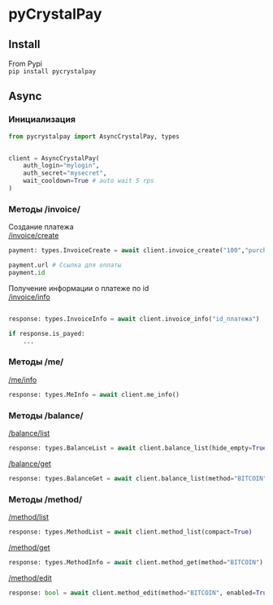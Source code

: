 # pyCrystalPay

## Install

From Pypi\
```pip install pycrystalpay```

## Async 
### Инициализация
```python
from pycrystalpay import AsyncCrystalPay, types


client = AsyncCrystalPay(
    auth_login="mylogin",
    auth_secret="mysecret",
    wait_cooldown=True # auto wait 5 rps
)
```
### Методы /invoice/
Создание платежа\
[/invoice/create](https://docs.crystalpay.io/metody-api/invoice-platezhi/sozdanie-invoisa)
```python
payment: types.InvoiceCreate = await client.invoice_create("100","purchase","1")

payment.url # Ссылка для оплаты
payment.id
```

Получение информации о платеже по id\
[/invoice/info](https://docs.crystalpay.io/metody-api/invoice-platezhi/poluchenie-informacii-ob-invoise)
```python

response: types.InvoiceInfo = await client.invoice_info("id_платежа")

if response.is_payed:
    ...
```


### Методы /me/

[/me/info](https://docs.crystalpay.io/metody-api/me-kassa/poluchenie-informacii-o-kasse)
```python
response: types.MeInfo = await client.me_info()
```

### Методы /balance/
[/balance/list](https://docs.crystalpay.io/metody-api/balance-balansy/poluchenie-spiska-balansov)
```python
response: types.BalanceList = await client.balance_list(hide_empty=True)
```

[/balance/get](https://docs.crystalpay.io/metody-api/balance-balansy/poluchenie-spiska-balansov)
```python
response: types.BalanceGet = await client.balance_list(method="BITCOIN")
```

### Методы /method/
[/method/list](https://docs.crystalpay.io/metody-api/method-metody/poluchenie-spiska-metodov)
```python
response: types.MethodList = await client.method_list(compact=True)
```

[/method/get](https://docs.crystalpay.io/metody-api/method-metody/poluchenie-spiska-metodov)
```python
response: types.MethodInfo = await client.method_get(method="BITCOIN")
```

[/method/edit](https://docs.crystalpay.io/metody-api/method-metody/izmenenie-nastroek-metoda)
```python
response: bool = await client.method_edit(method="BITCOIN", enabled=True, extra_commission_percent=0)
```